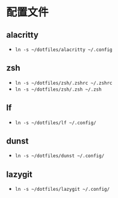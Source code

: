 # 配置文件

## alacritty

* `ln -s ~/dotfiles/alacritty ~/.config`


## zsh

* `ln -s ~/dotfiles/zsh/.zshrc ~/.zshrc`
* `ln -s ~/dotfiles/zsh/.zsh ~/.zsh`

## lf

* `ln -s ~/dotfiles/lf ~/.config/`

## dunst

* `ln -s ~/dotfiles/dunst ~/.config/`

## lazygit

* `ln -s ~/dotfiles/lazygit ~/.config/`
